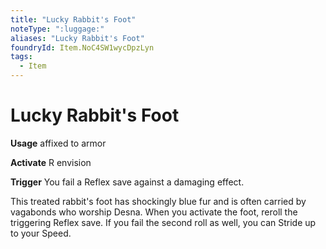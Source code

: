 ```yaml
---
title: "Lucky Rabbit's Foot"
noteType: ":luggage:"
aliases: "Lucky Rabbit's Foot"
foundryId: Item.NoC4SW1wycDpzLyn
tags:
  - Item
---
```


# Lucky Rabbit's Foot

**Usage** affixed to armor

**Activate** R envision

**Trigger** You fail a Reflex save against a damaging effect.

This treated rabbit's foot has shockingly blue fur and is often carried by vagabonds who worship Desna. When you activate the foot, reroll the triggering Reflex save. If you fail the second roll as well, you can Stride up to your Speed.
